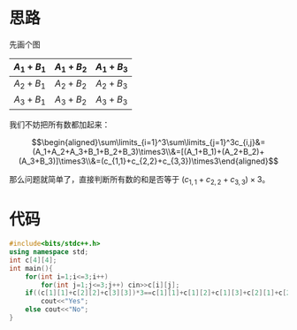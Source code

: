 # 思路
先画个图

| $A_1+B_1$ | $A_1+B_2$ | $A_1+B_3$ |
| :----------: | :----------: | :----------: |
| $A_2+B_1$ | $A_2+B_2$ | $A_2+B_3$ |
| $A_3+B_1$ | $A_3+B_2$ | $A_3+B_3$ |

我们不妨把所有数都加起来：

$$\begin{aligned}\sum\limits_{i=1}^3\sum\limits_{j=1}^3c_{i,j}&=(A_1+A_2+A_3+B_1+B_2+B_3)\times3\\&=[(A_1+B_1)+(A_2+B_2)+(A_3+B_3)]\times3\\&=(c_{1,1}+c_{2,2}+c_{3,3})\times3\end{aligned}$$

那么问题就简单了，直接判断所有数的和是否等于 $(c_{1,1}+c_{2,2}+c_{3,3})\times3$。
# 代码
```cpp
#include<bits/stdc++.h>
using namespace std;
int c[4][4];
int main(){
    for(int i=1;i<=3;i++)
        for(int j=1;j<=3;j++) cin>>c[i][j];
    if((c[1][1]+c[2][2]+c[3][3])*3==c[1][1]+c[1][2]+c[1][3]+c[2][1]+c[2][2]+c[2][3]+c[3][1]+c[3][2]+c[3][3])
        cout<<"Yes";
    else cout<<"No";
}
```